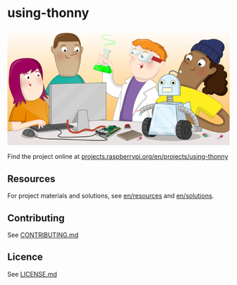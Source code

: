 # using-thonny

![using-thonny](banner.png)

Find the project online at [projects.raspberrypi.org/en/projects/using-thonny](https://projects.raspberrypi.org/en/projects/using-thonny)

## Resources
For project materials and solutions, see [en/resources](https://github.com/raspberrypilearning/using-thonny/tree/master/en/resources) and [en/solutions](https://github.com/raspberrypilearning/using-thonny/tree/master/en/solutions).

## Contributing
See [CONTRIBUTING.md](CONTRIBUTING.md)

## Licence
 See [LICENSE.md](LICENSE.md)